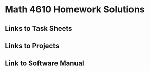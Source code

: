 # Math 4610 Homework Solutions

## Links to Task Sheets

## Links to Projects

## Link to Software Manual
